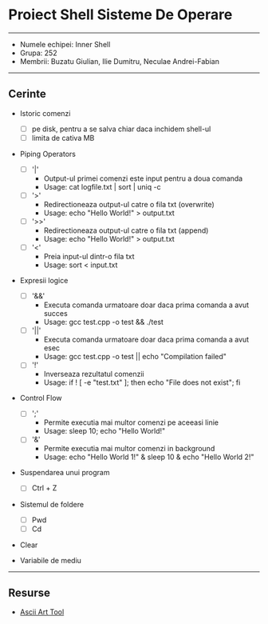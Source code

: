 # Proiect Shell Sisteme De Operare

---

- Numele echipei: Inner Shell
- Grupa: 252
- Membrii: Buzatu Giulian, Ilie Dumitru, Neculae Andrei-Fabian

---

## Cerinte

- Istoric comenzi
    - [ ] pe disk, pentru a se salva chiar daca inchidem shell-ul
    - [ ] limita de cativa MB

- Piping Operators
    - [ ] '|'
        - Output-ul primei comenzi este input pentru a doua comanda
        - Usage: cat logfile.txt | sort |  uniq -c
    - [ ] '>'
        - Redirectioneaza output-ul catre o fila txt (overwrite) 
        - Usage: echo "Hello World!" > output.txt
    - [ ] '>>'
        - Redirectioneaza output-ul catre o fila txt (append)
        - Usage: echo "Hello World!" > output.txt
    - [ ] '<'
        - Preia input-ul dintr-o fila txt
        - Usage: sort < input.txt

- Expresii logice
    - [ ] '&&'
        - Executa comanda urmatoare doar daca prima comanda a avut succes
        - Usage: gcc test.cpp -o test && ./test
    - [ ] '||'
        - Executa comanda urmatoare doar daca prima comanda a avut esec
        - Usage: gcc test.cpp -o test || echo "Compilation failed"
    - [ ] '!'
        - Inverseaza rezultatul comenzii
        - Usage: if ! [ -e "test.txt" ]; then echo "File does not exist"; fi

- Control Flow
    - [ ] ';'
        - Permite executia mai multor comenzi pe aceeasi linie
        - Usage: sleep 10; echo "Hello World!"
    - [ ] '&'
        - Permite executia mai multor comenzi in background
        - Usage: echo "Hello World 1!" & sleep 10 & echo "Hello World 2!"

- Suspendarea unui program
    - [ ] Ctrl + Z

- Sistemul de foldere
    - [ ] Pwd
    - [ ] Cd

- Clear

- Variabile de mediu

---

## Resurse

- [Ascii Art Tool](https://www.asciiart.eu/image-to-ascii)

